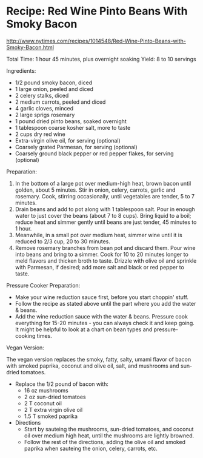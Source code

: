 
# Recipe: Red Wine Pinto Beans With Smoky Bacon

http://www.nytimes.com/recipes/1014548/Red-Wine-Pinto-Beans-with-Smoky-Bacon.html

Total Time: 1 hour 45 minutes, plus overnight soaking
Yield: 8 to 10 servings

Ingredients:

- 1/2 pound smoky bacon, diced
- 1 large onion, peeled and diced
- 2 celery stalks, diced
- 2 medium carrots, peeled and diced
- 4 garlic cloves, minced
- 2 large sprigs rosemary
- 1 pound dried pinto beans, soaked overnight
- 1 tablespoon coarse kosher salt, more to taste
- 2 cups dry red wine
- Extra-virgin olive oil, for serving (optional)
- Coarsely grated Parmesan, for serving (optional)
- Coarsely ground black pepper or red pepper flakes, for serving (optional)

Preparation:

1.  In the bottom of a large pot over medium-high heat, brown bacon until
    golden, about 5 minutes. Stir in onion, celery, carrots, garlic and
    rosemary. Cook, stirring occasionally, until vegetables are tender, 5 to 7
    minutes.
2.  Drain beans and add to pot along with 1 tablespoon salt. Pour in enough
    water to just cover the beans (about 7 to 8 cups). Bring liquid to a boil;
    reduce heat and simmer gently until beans are just tender, 45 minutes to 1
    hour.
3.  Meanwhile, in a small pot over medium heat, simmer wine until it is reduced
    to 2/3 cup, 20 to 30 minutes.
4.  Remove rosemary branches from bean pot and discard them. Pour wine into
    beans and bring to a simmer. Cook for 10 to 20 minutes longer to meld
    flavors and thicken broth to taste. Drizzle with olive oil and sprinkle
    with Parmesan, if desired; add more salt and black or red pepper to taste.

Pressure Cooker Preparation:

- Make your wine reduction sauce first, before you start choppin' stuff.
- Follow the recipe as stated above until the part where you add the water &
  beans.
- Add the wine reduction sauce with the water & beans.  Pressure cook
  everything for 15-20 minutes - you can always check it and keep going.  It
  might be helpful to look at a chart on bean types and pressure-cooking times.

Vegan Version:

The vegan version replaces the smoky, fatty, salty, umami flavor of bacon with
smoked paprika, coconut and olive oil, salt, and mushrooms and sun-dried tomatoes.

- Replace the 1/2 pound of bacon with:
  - 16 oz mushrooms
  - 2 oz sun-dried tomatoes
  - 2 T coconut oil
  - 2 T extra virgin olive oil
  - 1.5 T smoked paprika
- Directions
  - Start by sauteing the mushrooms, sun-dried tomatoes, and coconut oil over medium high heat, until the mushrooms are lightly browned.
  - Follow the rest of the directions, adding the olive oil and smoked paprika when sauteing the onion, celery, carrots, etc.

